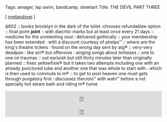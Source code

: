 Tags: amager, lap swim, bandcamp, streetart
Title: THE DEVIL PART THREE
  
[ [nyelandsvej](https://maps.app.goo.gl/755kHiAgNYMSipFN9?g_st=com.google.maps.preview.copy) ]

∆602 :: 
bookz brooklyn in the dark of the toilet :choosez refundablee option :: 
float point **joint** :: 
with diacritic marks but at least once every 21 days :: 
medicine for the unrelenting soul : delivered gothically :: 
your membership has been extended : with a discount courtesy of phelps™ :: 
where are the king's theatre tickets : found on the wrong day sent by atg® ::
very-very deadpan : like siri® but offensive : singing songs about tortoises :: 
one to one on traumas :: 
out earlyish but still thirty minutes later than originally planned :: 
fixes yellowfixie® but it takes two attempts including one with an already punctured tube and another one that was whole to start with : which is then used to commute to m® :: 
to get to pool heaven one must gets through purgatory first ::discussez thecioio™ with wahl™ before a not specially hot steam bath and riding m® home
<iframe style="border: 0; width: 100%; height: 42px;" src="https://bandcamp.com/EmbeddedPlayer/album=4281165627/size=small/bgcol=ffffff/linkcol=0687f5/transparent=true/" seamless><a href="https://drycleaning.bandcamp.com/album/boundary-road-snacks-and-drinks-ep">Boundary Road Snacks and Drinks EP by Dry Cleaning</a></iframe>  
<iframe style="border: 0; width: 100%; height: 42px;" src="https://bandcamp.com/EmbeddedPlayer/album=3608581778/size=small/bgcol=ffffff/linkcol=0687f5/transparent=true/" seamless><a href="https://kaelanmikla.bandcamp.com/album/the-phantom-carriage">The Phantom Carriage by Kælan Mikla &amp; Bardi Johannsson</a></iframe>
